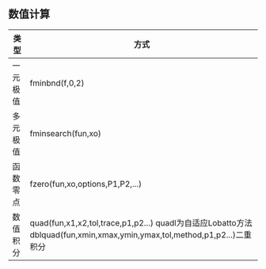 ## 数值计算

| 类型   | 方式                                       |
| ---- | ---------------------------------------- |
| 一元极值 | fminbnd(f,0,2)                           |
| 多元极值 | fminsearch(fun,xo)                       |
| 函数零点 | fzero(fun,xo,options,P1,P2,...)          |
| 数值积分 | quad(fun,x1,x2,tol,trace,p1,p2...)  quadl为自适应Lobatto方法   dblquad(fun,xmin,xmax,ymin,ymax,tol,method,p1,p2...)二重积分 |